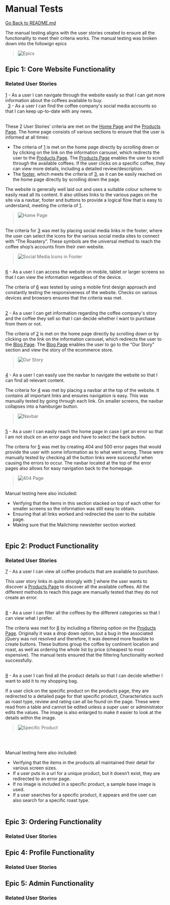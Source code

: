 # Manual Tests

[Go Back to README.md](https://github.com/Grawnya/the-roastery-ecommerce-store)

The manual testing aligns with the user stories created to ensure all the functionality to meet their criteria works. The manual testing was broken down into the followign epics

> ![Epics](documentation/epics.png)

## Epic 1: Core Website Functionality
### Related User Stories
[1](https://github.com/Grawnya/the-roastery-ecommerce-store/issues/1) - As a user I can navigate through the website easily so that I can get more information about the coffees available to buy.
\
&nbsp;
[3](https://github.com/Grawnya/the-roastery-ecommerce-store/issues/3) - As a user I can find the coffee company's social media accounts so that I can keep up-to-date with any news.
\
&nbsp;

These 2 User Stories’ criteria are met on the [Home Page](#landing-page "Home Page") and the [Products Page](#products-page "Products Page"). The home page consists of various sections to ensure that the user is informed at all times:

* The criteria of [1](https://github.com/Grawnya/the-roastery-ecommerce-store/issues/1) is met on the home page directly by scrolling down or by clicking on the link on the information carousel, which redirects the user to the [Products Page](#products-page "Products Page"). The [Products Page](#products-page "Products Page") enables the user to scroll through the available coffees. If the user clicks on a specific coffee, they can view more details, including a detailed review/description.
* The [footer](#footer "Footer"), which meets the criteria of [3]( https://github.com/Grawnya/the-roastery-ecommerce-store/issues/3), as it can be easily reached on the home page directly by scrolling down the page.

The website is generally well laid out and uses a suitable colour scheme to easily read all its content. It also utilises links to the various pages on the site via a navbar, footer and buttons to provide a logical flow that is easy to understand, meeting the criteria of [1](https://github.com/Grawnya/the-roastery-ecommerce-store/issues/1).

> ![Home Page](documentation/home.png)
\
&nbsp;

The criteria for [3](https://github.com/Grawnya/the-roastery-ecommerce-store/issues/3) was met by placing social media links in the footer, where the user can select the icons for the various social media sites to connect with “The Roastery”. These symbols are the universal method to reach the coffee shop’s accounts from their own website. 

> ![Social Media Icons in Footer](documentation/footer.png)
\
&nbsp;

[6](https://github.com/Grawnya/the-roastery-ecommerce-store/issues/6) - As a user I can access the website on mobile, tablet or larger screens so that I can view the information regardless of the device.

The criteria of [6](https://github.com/Grawnya/the-roastery-ecommerce-store/issues/6) was tested by using a mobile first design approach and constantly testing the responsiveness of the website. Checks on various devices and browsers ensures that the criteria was met.
\
&nbsp;

[2](https://github.com/Grawnya/the-roastery-ecommerce-store/issues/2) - As a user I can get information regarding the coffee company's story and the coffee they sell so that I can decide whether I want to purchase from them or not.

The criteria of [2](https://github.com/Grawnya/the-roastery-ecommerce-store/issues/2) is met on the home page directly by scrolling down or by clicking on the link on the information carousel, which redirects the user to the [Blog Page](#blog-page "Blog Page"). The [Blog Page](#blog-page "Blog Page") enables the user to go to the “Our Story” section and view the story of the ecommerce store.

> ![Our Story](documentation/blog-desktop.png)
\
&nbsp;


[4](https://github.com/Grawnya/the-roastery-ecommerce-store/issues/4) - As a user I can easily use the navbar to navigate the website so that I can find all relevant content.

The criteria for [4](https://github.com/Grawnya/the-roastery-ecommerce-store/issues/4) was met by placing a navbar at the top of the website. It contains all important links and ensures navigation is easy. This was manually tested by going through each link. On smaller screens, the navbar collapses into a hamburger button.

> ![Navbar](documentation/navbar.png)
\
&nbsp;

[5](https://github.com/Grawnya/the-roastery-ecommerce-store/issues/5) - As a user I can easily reach the home page in case I get an error so that I am not stuck on an error page and have to select the back button.

The criteria for [5](https://github.com/Grawnya/the-roastery-ecommerce-store/issues/5) was met by creating 404 and 500 error pages that would provide the user with some information as to what went wrong. These were manually tested by checking all the button links were successful when causing the errors to occur. The navbar located at the top of the error pages also allows for easy navigation back to the homepage.

> ![404 Page](documentation/error404.png)
\
&nbsp;

Manual testing here also included: 
* Verifying that the items in this section stacked on top of each other for smaller screens so the information was still easy to obtain. 
* Ensuring that all links worked and redirected the user to the suitable page.
* Making sure that the Mailchimp newsletter section worked.
\
&nbsp;

## Epic 2: Product Functionality
### Related User Stories
[7](https://github.com/Grawnya/the-roastery-ecommerce-store/issues/7) - As a user I can view all coffee products that are available to purchase.

This user story links in quite strongly with [1](https://github.com/Grawnya/the-roastery-ecommerce-store/issues/1) where the user wants to discover a [Products Page](#products-page "Products Page") to discover all the available coffees. All the different methods to reach this page are manually tested that they do not create an error.
\
&nbsp;

[8](https://github.com/Grawnya/the-roastery-ecommerce-store/issues/8) - As a user I can filter all the coffees by the different categories so that I can view what I prefer.

The criteria was met for [8](https://github.com/Grawnya/the-roastery-ecommerce-store/issues/8) by including a filtering option on the [Products Page](#products-page "Products Page"). Originally it was a drop down option, but a bug in the associated jQuery was not resolved and therefore, it was deemed more feasible to create buttons. These buttons group the coffee by continent location and roast, as well as ordering the whole list by price (cheapest to most expensive). The manual tests ensured that the filtering functionality worked successfully.
\
&nbsp;

[9](https://github.com/Grawnya/the-roastery-ecommerce-store/issues/9) - As a user I can find all the product details so that I can decide whether I want to add it to my shopping bag.

If a user click on the specific product on the products page, they are redirected to a detailed page for that specific product, Characteristics such as roast type, review and rating can all be found on the page. These were read from a table and cannot be edited unless a super user or administrator edits the values. The image is also enlarged to make it easier to look at the details within the image.

> ![Specific Product](documentation/specific-product.png)

\
&nbsp;

Manual testing here also included: 
* Verifying that the items in the products all maintained their detail for various screen sizes. 
* If a user puts in a url for a unique product, but it doesn’t exist, they are redirected to an error page.
* If no image is included in a specific product, a sample base image is used.
* If a user searches for a specific product, it appears and the user can also search for a specific roast type.
\
&nbsp;

## Epic 3: Ordering Functionality
### Related User Stories



## Epic 4: Profile Functionality
### Related User Stories



## Epic 5: Admin Functionality
### Related User Stories